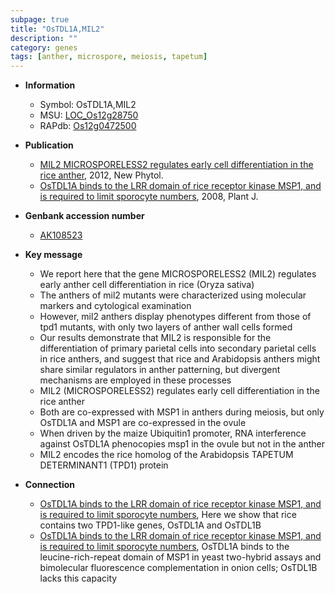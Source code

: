 ```yaml
---
subpage: true
title: "OsTDL1A,MIL2"
description: ""
category: genes
tags: [anther, microspore, meiosis, tapetum]
---
```


* **Information**  
    + Symbol: OsTDL1A,MIL2  
    + MSU: [LOC_Os12g28750](http://rice.plantbiology.msu.edu/cgi-bin/ORF_infopage.cgi?orf=LOC_Os12g28750)  
    + RAPdb: [Os12g0472500](http://rapdb.dna.affrc.go.jp/viewer/gbrowse_details/irgsp1?name=Os12g0472500)  

* **Publication**  
    + [MIL2 MICROSPORELESS2 regulates early cell differentiation in the rice anther](http://www.ncbi.nlm.nih.gov/pubmed?term=MIL2+MICROSPORELESS2+regulates+early+cell+differentiation+in+the+rice+anther%5BTitle%5D), 2012, New Phytol.
    + [OsTDL1A binds to the LRR domain of rice receptor kinase MSP1, and is required to limit sporocyte numbers](http://www.ncbi.nlm.nih.gov/pubmed?term=OsTDL1A+binds+to+the+LRR+domain+of+rice+receptor+kinase+MSP1,+and+is+required+to+limit+sporocyte+numbers%5BTitle%5D), 2008, Plant J.

* **Genbank accession number**  
    + [AK108523](http://www.ncbi.nlm.nih.gov/nuccore/AK108523)

* **Key message**  
    + We report here that the gene MICROSPORELESS2 (MIL2) regulates early anther cell differentiation in rice (Oryza sativa)
    + The anthers of mil2 mutants were characterized using molecular markers and cytological examination
    + However, mil2 anthers display phenotypes different from those of tpd1 mutants, with only two layers of anther wall cells formed
    + Our results demonstrate that MIL2 is responsible for the differentiation of primary parietal cells into secondary parietal cells in rice anthers, and suggest that rice and Arabidopsis anthers might share similar regulators in anther patterning, but divergent mechanisms are employed in these processes
    + MIL2 (MICROSPORELESS2) regulates early cell differentiation in the rice anther
    + Both are co-expressed with MSP1 in anthers during meiosis, but only OsTDL1A and MSP1 are co-expressed in the ovule
    + When driven by the maize Ubiquitin1 promoter, RNA interference against OsTDL1A phenocopies msp1 in the ovule but not in the anther
    + MIL2 encodes the rice homolog of the Arabidopsis TAPETUM DETERMINANT1 (TPD1) protein

* **Connection**  
    + [OsTDL1A binds to the LRR domain of rice receptor kinase MSP1, and is required to limit sporocyte numbers](http://www.ncbi.nlm.nih.gov/pubmed?term=OsTDL1A+binds+to+the+LRR+domain+of+rice+receptor+kinase+MSP1,+and+is+required+to+limit+sporocyte+numbers%5BTitle%5D), Here we show that rice contains two TPD1-like genes, OsTDL1A and OsTDL1B
    + [OsTDL1A binds to the LRR domain of rice receptor kinase MSP1, and is required to limit sporocyte numbers](http://www.ncbi.nlm.nih.gov/pubmed?term=OsTDL1A+binds+to+the+LRR+domain+of+rice+receptor+kinase+MSP1,+and+is+required+to+limit+sporocyte+numbers%5BTitle%5D), OsTDL1A binds to the leucine-rich-repeat domain of MSP1 in yeast two-hybrid assays and bimolecular fluorescence complementation in onion cells; OsTDL1B lacks this capacity




